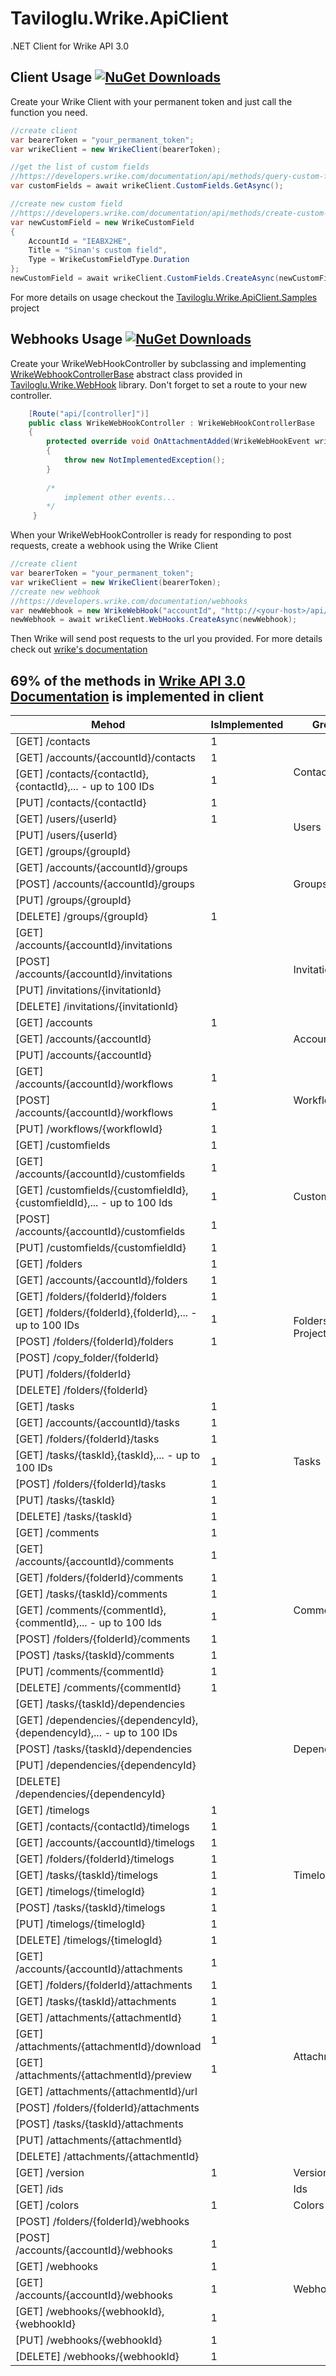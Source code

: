 # Taviloglu.Wrike.ApiClient
.NET Client for Wrike API 3.0

## Client Usage [![NuGet Downloads](https://img.shields.io/nuget/dt/Taviloglu.Wrike.ApiClient.svg)](https://www.nuget.org/packages/Taviloglu.Wrike.ApiClient/)
Create your Wrike Client with your permanent token and just call the function you need.
```csharp
//create client
var bearerToken = "your_permanent_token";
var wrikeClient = new WrikeClient(bearerToken);

//get the list of custom fields
//https://developers.wrike.com/documentation/api/methods/query-custom-fields
var customFields = await wrikeClient.CustomFields.GetAsync();

//create new custom field
//https://developers.wrike.com/documentation/api/methods/create-custom-field
var newCustomField = new WrikeCustomField
{
    AccountId = "IEABX2HE",
    Title = "Sinan's custom field",
    Type = WrikeCustomFieldType.Duration
};
newCustomField = await wrikeClient.CustomFields.CreateAsync(newCustomField);
```
For more details on usage checkout the [Taviloglu.Wrike.ApiClient.Samples](Taviloglu.Wrike.ApiClient.Samples) project

## Webhooks Usage [![NuGet Downloads](https://img.shields.io/nuget/dt/Taviloglu.Wrike.WebHook.svg)](https://www.nuget.org/packages/Taviloglu.Wrike.WebHook/)
Create your WrikeWebHookController by subclassing and implementing [WrikeWebhookControllerBase](Taviloglu.Wrike.WebHook/Controllers/WrikeWebHookControllerBase.cs) abstract class provided in [Taviloglu.Wrike.WebHook](Taviloglu.Wrike.WebHook) library. Don't forget to set a route to your new controller. 

```csharp
    [Route("api/[controller]")]
    public class WrikeWebHookController : WrikeWebHookControllerBase
    {
        protected override void OnAttachmentAdded(WrikeWebHookEvent wrikeWebHookEvent)
        {
            throw new NotImplementedException();
        }
        
        /*
            implement other events...
        */
     }
```
When your WrikeWebHookController is ready for responding to post requests, create a webhook using the Wrike Client
```csharp
//create client
var bearerToken = "your_permanent_token";
var wrikeClient = new WrikeClient(bearerToken);
//create new webhook
//https://developers.wrike.com/documentation/webhooks
var newWebhook = new WrikeWebHook("accountId", "http://<your-host>/api/wrikewebhook");
newWebhook = await wrikeClient.WebHooks.CreateAsync(newWebhook);
```
Then Wrike will send post requests to the url you provided. For more details check out [wrike's documentation](https://developers.wrike.com/documentation/webhooks)

## 69% of the methods in [Wrike API 3.0 Documentation](https://developers.wrike.com/documentation/api/overview) is implemented in client

<table>
<thead><tr class="tableizer-firstrow"><th>Mehod</th><th>IsImplemented</th><th>Group</th></tr></thead>
<tbody>
<tr><td>[GET] /contacts</td><td>1</td><td rowspan="4">Contacts</td></tr>
<tr><td>[GET] /accounts/{accountId}/contacts</td><td>1</td></tr>
<tr><td>[GET] /contacts/{contactId},{contactId},... - up to 100 IDs</td><td>1</td></tr>
<tr><td>[PUT] /contacts/{contactId}</td><td>1</td></tr>
 
 <tr><td>[GET] /users/{userId}</td><td>1</td><td rowspan="2">Users</td></tr>
 <tr><td>[PUT] /users/{userId}</td><td>&nbsp;</td></tr>
 <tr><td>[GET] /groups/{groupId}</td><td>&nbsp;</td><td rowspan="5">Groups</td></tr>
 <tr><td>[GET] /accounts/{accountId}/groups</td><td>&nbsp;</td></tr>
 <tr><td>[POST] /accounts/{accountId}/groups</td><td>&nbsp;</td></tr>
 <tr><td>[PUT] /groups/{groupId}</td><td>&nbsp;</td></tr>
 <tr><td>[DELETE] /groups/{groupId}</td><td>1</td></tr>
 
 <tr><td>[GET] /accounts/{accountId}/invitations</td><td>&nbsp;</td><td rowspan="4">Invitations</td></tr>
 <tr><td>[POST] /accounts/{accountId}/invitations</td><td>&nbsp;</td></tr>
 <tr><td>[PUT] /invitations/{invitationId}</td><td>&nbsp;</td></tr>
 <tr><td>[DELETE] /invitations/{invitationId}</td><td>&nbsp;</td></tr>
 
 <tr><td>[GET] /accounts</td><td>1</td><td rowspan="3">Accounts</td></tr>
 <tr><td>[GET] /accounts/{accountId}</td><td>&nbsp;</td></tr>
 <tr><td>[PUT] /accounts/{accountId}</td><td>&nbsp;</td></tr>
 
 <tr><td>[GET] /accounts/{accountId}/workflows</td><td>1</td><td rowspan="3">Workflows</td></tr>
 <tr><td>[POST] /accounts/{accountId}/workflows</td><td>1</td></tr>
 <tr><td>[PUT] /workflows/{workflowId}</td><td>1</td></tr>
 
 <tr><td>[GET] /customfields</td><td>1</td><td rowspan="5">Custom Fields</td></tr>
 <tr><td>[GET] /accounts/{accountId}/customfields</td><td>1</td></tr>
 <tr><td>[GET] /customfields/{customfieldId},{customfieldId},... - up to 100 Ids</td><td>1</td></tr>
 <tr><td>[POST] /accounts/{accountId}/customfields</td><td>1</td></tr>
 <tr><td>[PUT] /customfields/{customfieldId}</td><td>1</td></tr>
 
 <tr><td>[GET] /folders</td><td>1</td><td rowspan="8">Folders & Projects</td></tr>
 <tr><td>[GET] /accounts/{accountId}/folders</td><td>1</td></tr>
 <tr><td>[GET] /folders/{folderId}/folders</td><td>1</td></tr>
 <tr><td>[GET] /folders/{folderId},{folderId},... - up to 100 IDs</td><td>1</td></tr>
 <tr><td>[POST] /folders/{folderId}/folders</td><td>1</td></tr>
 <tr><td>[POST] /copy_folder/{folderId}</td><td>&nbsp;</td></tr>
 <tr><td>[PUT] /folders/{folderId}</td><td>&nbsp;</td></tr>
 <tr><td>[DELETE] /folders/{folderId}</td><td>&nbsp;</td></tr>
 
 <tr><td>[GET] /tasks</td><td>1</td><td rowspan="7">Tasks</td></tr>
 <tr><td>[GET] /accounts/{accountId}/tasks</td><td>1</td></tr>
 <tr><td>[GET] /folders/{folderId}/tasks</td><td>1</td></tr>
 <tr><td>[GET] /tasks/{taskId},{taskId},... - up to 100 IDs</td><td>1</td></tr>
 <tr><td>[POST] /folders/{folderId}/tasks</td><td>1</td></tr>
 <tr><td>[PUT] /tasks/{taskId}</td><td>1</td></tr>
 <tr><td>[DELETE] /tasks/{taskId}</td><td>1</td></tr>
 
 <tr><td>[GET] /comments</td><td>1</td><td rowspan="9">Comments</td></tr>
 <tr><td>[GET] /accounts/{accountId}/comments</td><td>1</td></tr>
 <tr><td>[GET] /folders/{folderId}/comments</td><td>1</td></tr>
 <tr><td>[GET] /tasks/{taskId}/comments</td><td>1</td></tr>
 <tr><td>[GET] /comments/{commentId},{commentId},... - up to 100 Ids</td><td>1</td></tr>
 <tr><td>[POST] /folders/{folderId}/comments</td><td>1</td></tr>
 <tr><td>[POST] /tasks/{taskId}/comments</td><td>1</td></tr>
 <tr><td>[PUT] /comments/{commentId}</td><td>1</td></tr>
 <tr><td>[DELETE] /comments/{commentId}</td><td>1</td></tr>
 
 <tr><td>[GET] /tasks/{taskId}/dependencies</td><td>&nbsp;</td><td rowspan="5">Dependencies</td></tr>
 <tr><td>[GET] /dependencies/{dependencyId},{dependencyId},... - up to 100 IDs</td><td>&nbsp;</td></tr>
 <tr><td>[POST] /tasks/{taskId}/dependencies</td><td>&nbsp;</td></tr>
 <tr><td>[PUT] /dependencies/{dependencyId}</td><td>&nbsp;</td></tr>
 <tr><td>[DELETE] /dependencies/{dependencyId}</td><td>&nbsp;</td></tr>
 
 <tr><td>[GET] /timelogs</td><td>1</td><td rowspan="9">Timelogs</td></tr>
 <tr><td>[GET] /contacts/{contactId}/timelogs</td><td>1</td></tr>
 <tr><td>[GET] /accounts/{accountId}/timelogs</td><td>1</td></tr>
 <tr><td>[GET] /folders/{folderId}/timelogs</td><td>1</td></tr>
 <tr><td>[GET] /tasks/{taskId}/timelogs</td><td>1</td></tr>
 <tr><td>[GET] /timelogs/{timelogId}</td><td>1</td></tr>
 <tr><td>[POST] /tasks/{taskId}/timelogs</td><td>1</td></tr>
 <tr><td>[PUT] /timelogs/{timelogId}</td><td>1</td></tr>
 <tr><td>[DELETE] /timelogs/{timelogId}</td><td>1</td></tr>
 
 <tr><td>[GET] /accounts/{accountId}/attachments</td><td>1</td><td rowspan="11">Attachments</td></tr>
 <tr><td>[GET] /folders/{folderId}/attachments </td><td>1</td></tr>
 <tr><td>[GET] /tasks/{taskId}/attachments</td><td>1</td></tr>
 <tr><td>[GET] /attachments/{attachmentId}</td><td>1</td></tr>
 <tr><td>[GET] /attachments/{attachmentId}/download</td><td>1</td></tr>
 <tr><td>[GET] /attachments/{attachmentId}/preview </td><td>1</td></tr>
 <tr><td>[GET] /attachments/{attachmentId}/url</td><td>&nbsp;</td></tr>
 <tr><td>[POST] /folders/{folderId}/attachments</td><td>&nbsp;</td></tr>
 <tr><td>[POST] /tasks/{taskId}/attachments</td><td>&nbsp;</td></tr>
 <tr><td>[PUT] /attachments/{attachmentId}</td><td>&nbsp;</td></tr>
 <tr><td>[DELETE] /attachments/{attachmentId}</td><td>&nbsp;</td></tr>
 
 <tr><td>[GET] /version</td><td>1</td><td>Version</td></tr>
 
 <tr><td>[GET] /ids</td><td>&nbsp;</td><td>Ids</td></tr>
 
 <tr><td>[GET] /colors</td><td>1</td><td>Colors</td></tr>
 
 <tr><td>[POST] /folders/{folderId}/webhooks</td><td>&nbsp;</td><td rowspan="7">Webhooks</td></tr>
 <tr><td>[POST] /accounts/{accountId}/webhooks</td><td>1</td></tr>
 <tr><td>[GET] /webhooks</td><td>1</td></tr>
 <tr><td>[GET] /accounts/{accountId}/webhooks</td><td>1</td></tr>
 <tr><td>[GET] /webhooks/{webhookId},{webhookId}</td><td>1</td></tr>
 <tr><td>[PUT] /webhooks/{webhookId}</td><td>1</td></tr>
 <tr><td>[DELETE] /webhooks/{webhookId}</td><td>1</td></tr>
</tbody>
</table>
